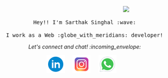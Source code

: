 <p align="center">
  <img src="https://media.giphy.com/media/QHE5gWI0QjqF2/giphy.gif" width="30%" align="right">
  <br><br>
  <samp>
    Hey!! I'm Sarthak Singhal :wave:
    <br><br>
    I work as a Web :globe_with_meridians: developer!
  </samp>
</p>

<p align="center"> 
  <i> Let's connect and chat! :incoming_envelope: </i>
</p>

<p align="center">
<a href="https://www.linkedin.com/in/sarthak77"><img src="https://github.com/sarthak77/sarthak77/blob/master/icons/icons8-linkedin-circled-48.png" alt="LinkedIn"></a> &nbsp; &nbsp;
<a href="https://www.instagram.com/sarthak02singhal/"><img src="https://github.com/sarthak77/sarthak77/blob/master/icons/icons8-instagram-48.png" alt="Instagram"></a> &nbsp; &nbsp;
<a href="https://api.whatsapp.com/send?phone=+917981759513"><img src="https://github.com/sarthak77/sarthak77/blob/master/icons/icons8-whatsapp-48.png" alt="Whatsapp"></a> &nbsp; &nbsp;
</p>
